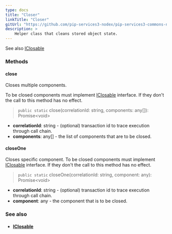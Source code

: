 ```yaml
---
type: docs
title: "Closer"
linkTitle: "Closer"
gitUrl: "https://github.com/pip-services3-nodex/pip-services3-commons-nodex"
description: >
    Helper class that cleans stored object state.
---
```


See also [IClosable](../iclosable)


### Methods

#### close
Closes multiple components.

To be closed components must implement [IClosable](../iclosable) interface.
If they don't the call to this method has no effect.

> `public static` close(correlationId: string, components: any[]): Promise\<void\>

- **correlationId**: string - (optional) transaction id to trace execution through call chain.
- **components**: any[] - the list of components that are to be closed.

#### closeOne
Closes specific component.
To be closed components must implement [IClosable](../iclosable) interface.
If they don't the call to this method has no effect.

> `public static` closeOne(correlationId: string, component: any): Promise\<void\>

- **correlationId**: string - (optional) transaction id to trace execution through call chain.
- **component**: any - the component that is to be closed.

### See also
- #### [IClosable](../iclosable)
